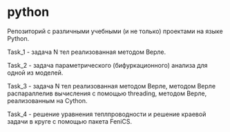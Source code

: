 # python

Репозиторий с различными учебными (и не только) проектами на языке Python. 

Task_1 - задача N тел реализованная методом Верле.

Task_2 - задача параметрического (бифуркационного) анализа для одной из моделей.

Task_3 - задача N тел реализованная методом Верле, методом Верле распараллелив вычисления с помощью threading, методом Верле, реализованным на Cython.

Task_4 - решение уравнения теплпроводности и решение краевой задачи в круге с помощью пакета FeniCS.
